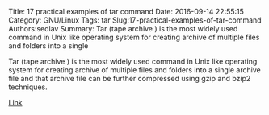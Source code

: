 Title: 17 practical examples of tar command
Date: 2016-09-14 22:55:15
Category: GNU/Linux
Tags: tar
Slug:17-practical-examples-of-tar-command
Authors:sedlav
Summary: Tar (tape archive ) is the most widely used command in Unix like operating system for creating archive of multiple files and folders into a single 

> 
Tar (tape archive ) is the most widely used command in Unix like operating system for creating archive of multiple files and folders into a single archive file and that archive file can be further compressed using  gzip and bzip2 techniques.

[Link](http://www.linuxtechi.com/17-tar-command-examples-in-linux/)
